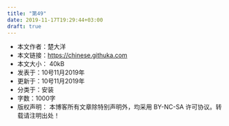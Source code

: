 ```yaml
---
title: "第49"
date: 2019-11-17T19:29:44+03:00
draft: true
---
```


* 本文作者：楚大洋
* 本文链接：https://chinese.githuka.com
* 本文大小： 40kB
* 发表于：10号11月2019年
* 更新于：10号11月2019年
* 分类于：安装
* 字数：1000字
* 版权声明： 本博客所有文章除特别声明外，均采用 BY-NC-SA 许可协议。转载请注明出处！
